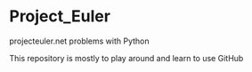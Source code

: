 # Project_Euler
projecteuler.net problems with Python

This repository is mostly to play around and learn to use GitHub
